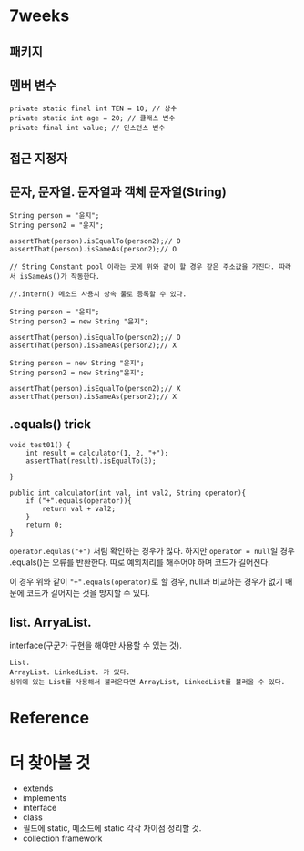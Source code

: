 # 7weeks

## 패키지

## 멤버 변수

```
private static final int TEN = 10; // 상수
private static int age = 20; // 클래스 변수
private final int value; // 인스턴스 변수
```

## 접근 지정자

## 문자, 문자열. 문자열과 객체 문자열(String)
```
String person = "윤지";
String person2 = "윤지";

assertThat(person).isEqualTo(person2);// O
assertThat(person).isSameAs(person2);// O

// String Constant pool 이라는 곳에 위와 같이 할 경우 같은 주소값을 가진다. 따라서 isSameAs()가 작동한다.

//.intern() 메소드 사용시 상속 풀로 등록할 수 있다.

String person = "윤지";
String person2 = new String "윤지";

assertThat(person).isEqualTo(person2);// O
assertThat(person).isSameAs(person2);// X

String person = new String "윤지";
String person2 = new String"윤지";

assertThat(person).isEqualTo(person2);// X
assertThat(person).isSameAs(person2);// X
```

## .equals() trick
```
void test01() {
    int result = calculator(1, 2, "+");
    assertThat(result).isEqualTo(3);

}

public int calculator(int val, int val2, String operator){
    if ("+".equals(operator)){
        return val + val2;
    }
    return 0;
}
```

```operator.equlas("+")``` 처럼 확인하는 경우가 많다. 하지만 ```operator = null```일 경우 .equals()는 오류를 반환한다. 따로 예외처리를 해주어야 하며 코드가 길어진다.

이 경우 위와 같이 ```"+".equals(operator)```로 할 경우, null과 비교하는 경우가 없기 때문에 코드가 길어지는 것을 방지할 수 있다.


## list. ArryaList.
interface(구군가 구현을 해야만 사용할 수 있는 것). 

```
List.
ArrayList. LinkedList. 가 있다.
상위에 있는 List를 사용해서 불러온다면 ArrayList, LinkedList를 불러올 수 있다.
```


# Reference


# 더 찾아볼 것
- extends
- implements
- interface
- class
- 필드에 static, 메소드에 static 각각 차이점 정리할 것.
- collection framework